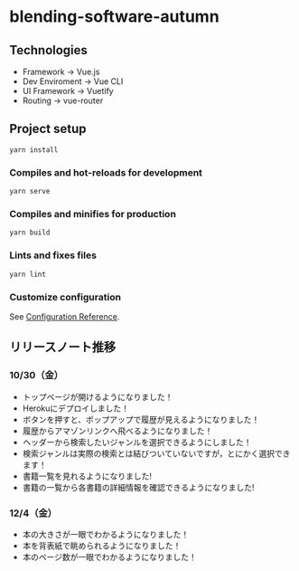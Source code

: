 # blending-software-autumn

## Technologies
- Framework -> Vue.js
- Dev Enviroment -> Vue CLI
- UI Framework -> Vuetify
- Routing -> vue-router

## Project setup
```
yarn install
```

### Compiles and hot-reloads for development
```
yarn serve
```

### Compiles and minifies for production
```
yarn build
```

### Lints and fixes files
```
yarn lint
```

### Customize configuration
See [Configuration Reference](https://cli.vuejs.org/config/).

## リリースノート推移
### 10/30（金）
- トップページが開けるようになりました！
- Herokuにデプロイしました！
- ボタンを押すと、ポップアップで履歴が見えるようになりました！
- 履歴からアマゾンリンクへ飛べるようになりました！
- ヘッダーから検索したいジャンルを選択できるようにしました！
- 検索ジャンルは実際の検索とは結びついていないですが，とにかく選択できます！
- 書籍一覧を見れるようになりました!
- 書籍の一覧から各書籍の詳細情報を確認できるようになりました!

### 12/4（金）
- 本の大きさが一眼でわかるようになりました！
- 本を背表紙で眺められるようになりました！
- 本のページ数が一眼でわかるようになりました！

